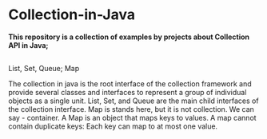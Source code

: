 # Collection-in-Java
**This repository is a collection of examples by projects about Collection API in Java;**
##


List, Set, Queue; Map

The collection in java is the root interface of the collection framework and provide several classes and interfaces to represent a group of individual objects as a single unit. List, Set, and Queue are the main child interfaces of the collection interface.
Map is stands here, but it is not collection. We can say - container.
A Map is an object that maps keys to values. A map cannot contain duplicate keys: Each key can map to at most one value.